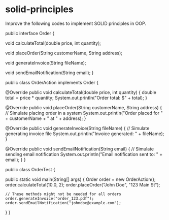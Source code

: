 # solid-principles

Improve the following codes to implement SOLID principles in OOP.


public interface Order {

  void calculateTotal(double price, int quantity);

  void placeOrder(String customerName, String address);

  void generateInvoice(String fileName);

  void sendEmailNotification(String email);
}

public class OrderAction implements Order {

  @Override
  public void calculateTotal(double price, int quantity) {
    double total = price * quantity;
    System.out.println("Order total: $" + total);
  }

  @Override
  public void placeOrder(String customerName, String address) {
    // Simulate placing order in a system
    System.out.println("Order placed for " + customerName + " at " + address);
  }

  @Override
  public void generateInvoice(String fileName) {
    // Simulate generating invoice file
    System.out.println("Invoice generated: " + fileName);
  }

  @Override
  public void sendEmailNotification(String email) {
    // Simulate sending email notification
    System.out.println("Email notification sent to: " + email);
  }
}

public class OrderTest {

  public static void main(String[] args) {
    Order order = new OrderAction();
    order.calculateTotal(10.0, 2);
    order.placeOrder("John Doe", "123 Main St");

    // These methods might not be needed for all orders
    order.generateInvoice("order_123.pdf");
    order.sendEmailNotification("johndoe@example.com");
  }
}


